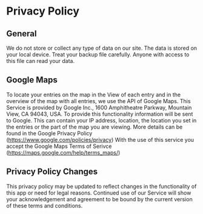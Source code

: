 # Privacy Policy #

## General ##

We do not store or collect any type of data on our site. The data is stored on your local device.
Treat your backup file carefully. Anyone with access to this file can read your data.

## Google Maps ##

To locate your entries on the map in the View of each entry and in the overview of the map with all entries, we use the API of Google Maps. This Service is provided by Google Inc., 1600 Amphitheatre Parkway, Mountain View, CA 94043, USA.
To provide this functionality information will be sent to Google. This can contain your IP address, location, the location you set in the entries or the part of the map you are viewing.
More details can be found in the Google Privacy Policy (https://www.google.com/policies/privacy)
With the use of this service you accept the Google Maps Terms of Serivce (https://maps.google.com/help/terms_maps/)

## Privacy Policy Changes ##

This privacy policy may be updated to reflect changes in the functionality of this app or need for legal reasons. Continued use of our Service will show your acknowledgement and agreement to be bound by the current version of these terms and conditions.
